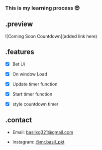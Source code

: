 ### This is my learning process 😎

## .preview

![Coming Soon Countdown](added link here)

## .features

- [x] Bet Ui

- [x] On window Load

- [x] Update timer function

- [x] Start timer function

- [x] style countdown timer









## .contact

- Email: [basilxg321@gmail.com](mailto:basilxg321@gmail.com)

- Instagram: [@mr.basil_pkt](https://instagram.com/mr.basil_pkt)
